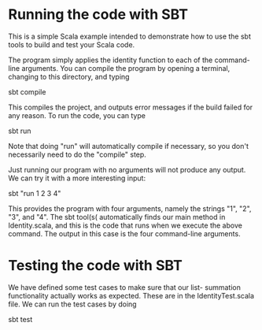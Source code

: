 # Running the code with SBT

This is a simple Scala example intended to demonstrate how to use
the sbt tools to build and test your Scala code.

The program simply applies the identity function to each of the
command-line arguments.
You can compile the program by opening a terminal, changing to this
directory, and typing 

sbt compile

This compiles the project, and outputs error messages if the build
failed for any reason.  To run the code, you can type

sbt run

Note that doing "run" will automatically compile if necessary, so
you don't necessarily need to do the "compile" step.

Just running our program with no arguments will not produce any
output.  We can try it with a more interesting input:

sbt "run 1 2 3 4"

This provides the program with four arguments, namely the strings
"1", "2", "3", and "4".  The sbt tool(s( automatically finds our
main method in Identity.scala, and this is the code that runs when
we execute the above command.  The output in this case is
the four command-line arguments.

# Testing the code with SBT

We have defined some test cases to make sure that our list-
summation functionality actually works as expected.  These are
in the IdentityTest.scala file.  We can run the test cases by doing

sbt test
